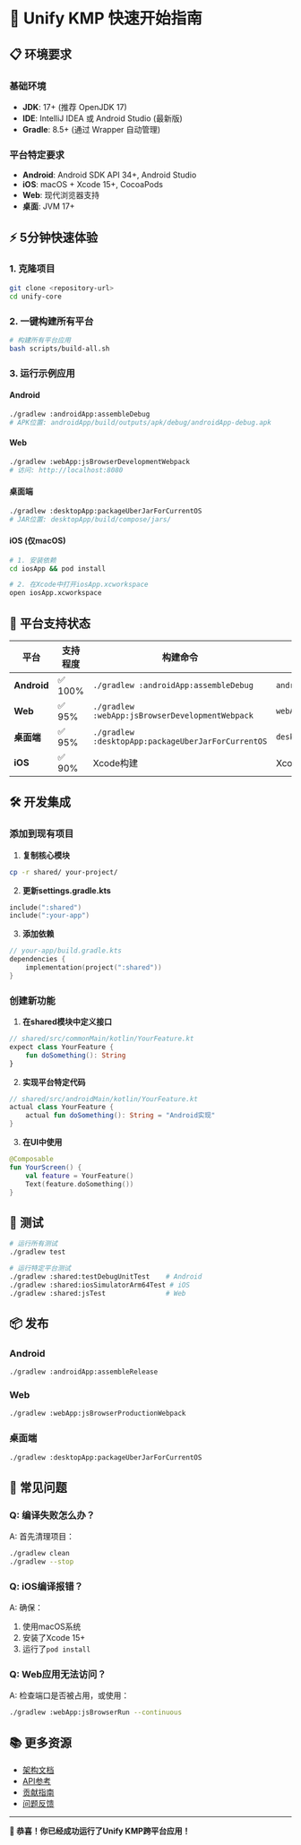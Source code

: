 # 🚀 Unify KMP 快速开始指南

## 📋 环境要求

### 基础环境
- **JDK**: 17+ (推荐 OpenJDK 17)
- **IDE**: IntelliJ IDEA 或 Android Studio (最新版)
- **Gradle**: 8.5+ (通过 Wrapper 自动管理)

### 平台特定要求
- **Android**: Android SDK API 34+, Android Studio
- **iOS**: macOS + Xcode 15+, CocoaPods
- **Web**: 现代浏览器支持
- **桌面**: JVM 17+

## ⚡ 5分钟快速体验

### 1. 克隆项目
```bash
git clone <repository-url>
cd unify-core
```

### 2. 一键构建所有平台
```bash
# 构建所有平台应用
bash scripts/build-all.sh
```

### 3. 运行示例应用

#### Android
```bash
./gradlew :androidApp:assembleDebug
# APK位置: androidApp/build/outputs/apk/debug/androidApp-debug.apk
```

#### Web
```bash
./gradlew :webApp:jsBrowserDevelopmentWebpack
# 访问: http://localhost:8080
```

#### 桌面端
```bash
./gradlew :desktopApp:packageUberJarForCurrentOS
# JAR位置: desktopApp/build/compose/jars/
```

#### iOS (仅macOS)
```bash
# 1. 安装依赖
cd iosApp && pod install

# 2. 在Xcode中打开iosApp.xcworkspace
open iosApp.xcworkspace
```

## 📱 平台支持状态

| 平台 | 支持程度 | 构建命令 | 产物位置 |
|------|----------|----------|----------|
| **Android** | ✅ 100% | `./gradlew :androidApp:assembleDebug` | `androidApp/build/outputs/apk/` |
| **Web** | ✅ 95% | `./gradlew :webApp:jsBrowserDevelopmentWebpack` | `webApp/build/distributions/` |
| **桌面端** | ✅ 95% | `./gradlew :desktopApp:packageUberJarForCurrentOS` | `desktopApp/build/compose/jars/` |
| **iOS** | ✅ 90% | Xcode构建 | Xcode项目 |

## 🛠️ 开发集成

### 添加到现有项目

1. **复制核心模块**
```bash
cp -r shared/ your-project/
```

2. **更新settings.gradle.kts**
```kotlin
include(":shared")
include(":your-app")
```

3. **添加依赖**
```kotlin
// your-app/build.gradle.kts
dependencies {
    implementation(project(":shared"))
}
```

### 创建新功能

1. **在shared模块中定义接口**
```kotlin
// shared/src/commonMain/kotlin/YourFeature.kt
expect class YourFeature {
    fun doSomething(): String
}
```

2. **实现平台特定代码**
```kotlin
// shared/src/androidMain/kotlin/YourFeature.kt
actual class YourFeature {
    actual fun doSomething(): String = "Android实现"
}
```

3. **在UI中使用**
```kotlin
@Composable
fun YourScreen() {
    val feature = YourFeature()
    Text(feature.doSomething())
}
```

## 🧪 测试

```bash
# 运行所有测试
./gradlew test

# 运行特定平台测试
./gradlew :shared:testDebugUnitTest    # Android
./gradlew :shared:iosSimulatorArm64Test # iOS
./gradlew :shared:jsTest               # Web
```

## 📦 发布

### Android
```bash
./gradlew :androidApp:assembleRelease
```

### Web
```bash
./gradlew :webApp:jsBrowserProductionWebpack
```

### 桌面端
```bash
./gradlew :desktopApp:packageUberJarForCurrentOS
```

## 🔧 常见问题

### Q: 编译失败怎么办？
A: 首先清理项目：
```bash
./gradlew clean
./gradlew --stop
```

### Q: iOS编译报错？
A: 确保：
1. 使用macOS系统
2. 安装了Xcode 15+
3. 运行了`pod install`

### Q: Web应用无法访问？
A: 检查端口是否被占用，或使用：
```bash
./gradlew :webApp:jsBrowserRun --continuous
```

## 📚 更多资源

- [架构文档](docs/ARCHITECTURE.md)
- [API参考](docs/API_REFERENCE.md)
- [贡献指南](CONTRIBUTING.md)
- [问题反馈](https://github.com/your-org/unify-core/issues)

---

**🎉 恭喜！你已经成功运行了Unify KMP跨平台应用！**
